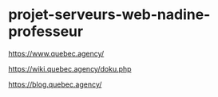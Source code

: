 # projet-serveurs-web-nadine-professeur

https://www.quebec.agency/

https://wiki.quebec.agency/doku.php

https://blog.quebec.agency/

